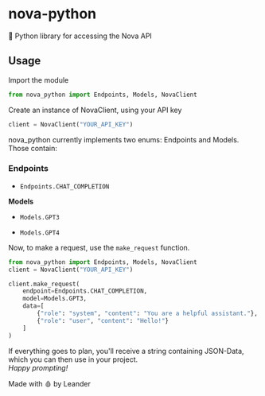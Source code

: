 # nova-python
🐍 Python library for accessing the Nova API

## Usage ##
Import the module
```python
from nova_python import Endpoints, Models, NovaClient
```

Create an instance of NovaClient, using your API key

```python
client = NovaClient("YOUR_API_KEY")
```

nova_python currently implements two enums: Endpoints and Models. Those contain:

### Endpoints ###
* `Endpoints.CHAT_COMPLETION`

**Models**
* `Models.GPT3`
+ `Models.GPT4`

Now, to make a request, use the `make_request` function.

```python
from nova_python import Endpoints, Models, NovaClient
client = NovaClient("YOUR_API_KEY")

client.make_request(
    endpoint=Endpoints.CHAT_COMPLETION,
    model=Models.GPT3,
    data=[
        {"role": "system", "content": "You are a helpful assistant."},
        {"role": "user", "content": "Hello!"}
    ]
)
```

If everything goes to plan, you'll receive a string containing JSON-Data, which you can then use in your project.  
*Happy prompting!*

Made with 🩸 by Leander